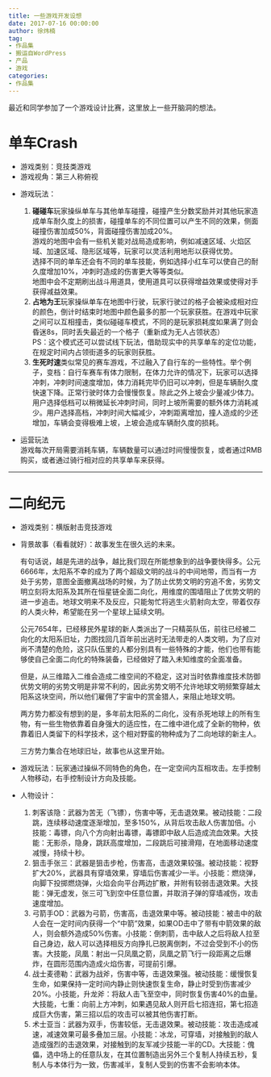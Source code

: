 ```yaml
---
title: 一些游戏开发设想
date: 2017-07-16 00:00:00
author: 徐炜楠
tag: 
- 作品集
- 搬运自WordPress
- 产品
- 游戏
categories: 
- 作品集
---
```

<p>最近和同学参加了一个游戏设计比赛，这里放上一些开脑洞的想法。</p><h1 id="单车Crash">
<a href="#%E5%8D%95%E8%BD%A6Crash" class="headerlink" title="单车Crash"></a>单车Crash</h1>
<ul>
<li>游戏类别：竞技类游戏</li>
<li>游戏视角：第三人称俯视</li>
<li>
<p>游戏玩法：</p>
<ol>
<li>
<strong>碰碰车</strong>玩家操纵单车与其他单车碰撞，碰撞产生分数奖励并对其他玩家造成单车耐久度上的损害，碰撞单车的不同位置可以产生不同的效果，侧面碰撞伤害加成50%，背面碰撞伤害加成20%。<br>游戏的地图中会有一些机关能对战局造成影响，例如减速区域、火焰区域、加速区域、隐形区域等，玩家可以灵活利用地形以获得优势。<br>选择不同的单车还会有不同的单车技能，例如选择小红车可以使自己的耐久度增加10%，冲刺时造成的伤害更大等等类似。<br>地图中会不定期刷出战斗用道具，使用道具可以获得增益效果或使得对手获得减益效果。</li>
<li>
<strong>占地为王</strong>玩家操纵单车在地图中行驶，玩家行驶过的格子会被染成相对应的颜色，倒计时结束时地图中颜色最多的那一个玩家获胜。在游戏中玩家之间可以互相撞击，类似碰碰车模式，不同的是玩家损耗度如果满了则会昏迷8s，同时丢失最近的一个格子（重新成为无人占领状态）<br>PS：这个模式还可以尝试线下玩法，借助现实中的共享单车的定位功能，在规定时间内占领街道多的玩家则获胜。</li>
<li>
<strong>生死时速</strong>类似常见的赛车游戏，不过融入了自行车的一些特性。举个例子，变档：自行车赛车有体力限制，在体力允许的情况下，玩家可以选择冲刺，冲刺时间速度增加，体力消耗完毕仍旧可以冲刺，但是车辆耐久度快速下降。正常行驶时体力会慢慢恢复。除此之外上坡会少量减少体力。用户选择低档可以稍微延长冲刺时间，同时上坡所需要的额外体力消耗减少。用户选择高档，冲刺时间大幅减少，冲刺距离增加，撞人造成的少还增加，车辆会变得极难上坡，上坡会造成车辆耐久度的损耗。</li>
</ol>
</li>
<li>
<p>运营玩法<br>游戏每次开局需要消耗车辆，车辆数量可以通过时间慢慢恢复，或者通过RMB购买，或者通过骑行相对应的共享单车来获得。</p>
</li>
</ul><hr><h1 id="二向纪元">
<a href="#%E4%BA%8C%E5%90%91%E7%BA%AA%E5%85%83" class="headerlink" title="二向纪元"></a>二向纪元</h1>
<ul>
<li>游戏类别：横版射击竞技游戏</li>
<li>
<p>背景故事（看看就好）：故事发生在很久远的未来。</p>
<p>有句话说，越是先进的战争，越比我们现在所能想象到的战争要快得多。公元6666年，太阳系不幸的成为了两个超级文明的战斗的中间地带，而当有一方处于劣势，意图全面撤离战场的时候，为了防止优势文明的穷追不舍，劣势文明立刻将太阳系及其所在恒星链全面二向化，用维度的围墙阻止了优势文明的进一步追击。地球文明来不及反应，只能匆忙将逃生火箭射向太空，带着仅存的人类火种，希望能在另一个星球上延续文明。</p>
<p>公元7654年，已经移民外星球的新人类派出了一只精英队伍，前往已经被二向化的太阳系旧址，力图找回几百年前出逃时无法带走的人类文明，为了应对尚不清楚的危险，这只队伍里的人都分别具有一些特殊的才能，他们也带有能够使自己全面二向化的特殊装备，已经做好了踏入未知维度的全面准备。</p>
<p>但是，从三维踏入二维会造成二维空间的不稳定，这对当时依靠维度技术防御优势文明的劣势文明是非常不利的，因此劣势文明不允许地球文明频繁穿越太阳系这块空间，所以他们雇佣了宇宙中的赏金猎人，来阻止地球文明。</p>
<p>两方势力都没有想到的是，多年前太阳系的二向化，没有杀死地球上的所有生物，有一些生物依靠着自身强大的适应性，在二维中进化成了全新的物种，依靠着旧人类留下的科学技术，这个相对野蛮的物种成为了二向地球的新主人。</p>
<p>三方势力集合在地球旧址，故事也从这里开始。</p>
</li>
<li>游戏玩法：玩家通过操纵不同特色的角色，在一定空间内互相攻击。左手控制人物移动，右手控制设计方向及技能。</li>
<li>
<p>人物设计：</p>
<ol>
<li>刺客该隐：武器为苦无（飞镖），伤害中等，无击退效果。被动技能：二段跳，连续移动速度逐渐增加，至多150%，从背后攻击敌人伤害加倍。小技能：毒镖，向八个方向射出毒镖，毒镖即中敌人后造成流血效果。大技能：无影杀，隐身，跳跃高度增加，二段跳后可接滑翔，在地面移动速度减慢，持续十秒。</li>
<li>狙击手张三：武器是狙击步枪，伤害高，击退效果较强。被动技能：视野扩大20%，武器具有穿墙效果，穿墙后伤害减少一半。小技能：燃烧弹，向脚下投掷燃烧弹，火焰会向平台两边扩散，并附有较弱击退效果。大技能：弹无虚发，张三可飞到空中任意位置，并取消子弹的穿墙减伤，攻击速度增加。</li>
<li>弓箭手OD：武器为弓箭，伤害高，击退效果中等。被动技能：被击中的敌人会在一定时间内获得一个“中箭”效果，如果OD击中了带有中箭效果的敌人，则会额外造成50%伤害。小技能：倒刺箭，击中敌人之后将敌人拉至自己身边，敌人可以选择相反方向挣扎已脱离倒刺，不过会受到不小的伤害。大技能，凤凰：射出一只凤凰之箭，凤凰之箭飞行一段距离之后爆炸，在圆形范围内造成火焰伤害，可提前引爆。</li>
<li>战士麦德勒：武器为战斧，伤害中等，击退效果强。被动技能：缓慢恢复生命，如果保持一定时间内静止则快速恢复生命，静止时受到伤害减少20%。小技能，升龙斧：将敌人击飞至空中，同时恢复伤害40%的血量。大技能，七重：向前上方冲刺，如果遇见敌人则开启七招连招，第七招造成巨大伤害，第三招以后的攻击可以被其他伤害打断。</li>
<li>术士亚当：武器为双手，伤害较低，无击退效果。被动技能：攻击造成减速，减速效果可最多叠加三层。小技能：冰龙，可穿墙，对接触到的敌人造成强烈的击退效果，对接触到的友军减少技能一半的CD。大技能：傀儡，选中场上的任意队友，在其位置制造出另外三个复制人持续五秒，复制人与本体行为一致，伤害减半，复制人受到的伤害不会影响本体。</li>
</ol>
</li>
</ul>
